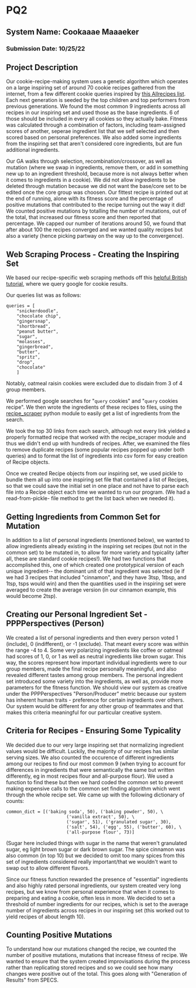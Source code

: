 # PQ2

## System Name: Cookaaae Maaaeker
### Submission Date: 10/25/22

## Project Description

Our cookie-recipe-making system uses a genetic algorithm which operates on a large inspiring set of around 70 cookie recipes gathered from the internet, from a few different cookie queries inspired by [this Allrecipes list](https://www.allrecipes.com/gallery/most-popular-types-of-cookies/). 
Each next generation is seeded by the top children and top performers from previous generations. 
We found the most common 9 ingredients across all recipes in our inspiring set and used those as the base ingredients. 6 of those should be included in every all cookies so they actually bake. Fitness was calculated through a combination of factors, including team-assigned scores of another, seperae ingredient list that we self selected and then scored based on personal preferences. We also added some ingredients from the inspiring set that aren't considered core ingredients, but are fun additional ingredients.

Our GA walks through selection, recombination/crossover, as well as mutation (where we swap in ingredients, remove them, or add in something new up to an ingredient threshold, because more is not always better when it comes to ingredients in a cookie). We did not allow ingredients to be deleted through mutation because we did not want the base/core set to be edited once the core group was choosen. 
Our fittest recipe is printed out at the end of running, alone with its fitness score and the percentage of positive mutations that contributed to the recipe turning out the way it did! We counted positive mutations by totalling the number of mutations, out of the total, that increased our fitness score and then reported that percentage. 
We capped our number of iterations around 50, we found that after about 100 the recipes converged and we wanted quality recipes but also a variety (hence picking partway on the way up to the convergence).

## Web Scraping Process - Creating the Inspiring Set

We based our recipe-specific web scraping methods off this [helpful British tutorial](https://practicaldatascience.co.uk/data-science/how-to-scrape-google-search-results-using-python), where we query google for cookie results.

Our queries list was as follows:
```
queries = [
    "snickerdoodle",
    "chocolate chip",
    "gingersnap",
    "shortbread",
    "peanut butter",
    "sugar",
    "molasses",
    "gingerbread",
    "butter",
    "spritz",
    "drop",
    "chocolate"
    ]
```
Notably, oatmeal raisin cookies were excluded due to disdain from 3 of 4 group members.

We performed google searches for "`query` cookies" and "`query` cookies recipe".
We then wrote the ingredients of these recipes to files, using the [recipe_scraper](https://github.com/hhursev/recipe-scrapers) python module to easily get a list of ingredients from the search.

We took the top 30 links from each search, although not every link yielded a properly formatted recipe that worked with the recipe_scraper module and thus we didn't end up with hundreds of recipes. After, we examined the files to remove duplicate recipes (some popular recipes popped up under both queries) and
to format the list of ingredients into csv form for easy creation of Recipe objects.

Once we created Recipe objects from our inspiring set, we used pickle to bundle them all up into one inspiring set file that contained a list of Recipes, so that we could save the initial set in one place and not have to parse each file into a Recipe object each time we wanted to run our program.
(We had a read-from-pickle- file method to get the list back when we needed it).

## Getting Ingredients from Common Set for Mutation

In addition to a list of personal ingredients (mentioned below), we wanted to allow ingredients already existing in the inspiring set recipes (but not in the common set) to be mutated in, to allow for more variety and typicality (after all, these are standard cookie recipes!).
We had two functions that accomplished this, one of which created one prototypical version of each unique ingredient-- the dominant unit of that ingredient was selected (ie if we had 3 recipes that included "cinnamon", and they have 3tsp, 1tbsp, and 1tsp, tsps would win) and then the quantities used in the inspiring set were averaged to create the average version (in our cinnamon example, this would become 2tsp). 

## Creating our Personal Ingredient Set - PPPPerspectives (Person)

We created a list of personal ingredients and then every person voted 1 (include), 0 (indifferent), or -1 (exclude). That meant every score was within the range -4 to 4. Some very polarizing ingredients like coffee or oatmeal had scores of 1, 0, or 1 as well as neutral ingredients like brown sugar. This way, the scores represent how important individual ingredients were to our group members, made the final recipe personally meaningful, and also revealed different tastes among group members. The personal ingredient set introduced some variety into the ingredients, as well as, provide more parameters for the fitness function. We should view our system as creative under the PPPPerspectives "Person/Producer" metric because our system has inherent human traits - preference for certain ingredients over others. Our system would be different for any other group of teammates and that makes this criteria meaningful for our particular creative system.

## Criteria for Recipes - Ensuring Some Typicality

We decided due to our very large inspiring set that normalizing ingredient values would be difficult. Luckily, the majority of our recipes has similar serving sizes. We also counted the occurence of different ingredients among our recipes to find our most common 9 (when trying to account for differences in ingredients that were semantically the same but written differently, eg in most recipes flour and all-purpose flour). 
We used a function to find these but then we hard coded the common set to prevent making expensive calls to the common set finding algorithm which went through the whole recipe set.
We came up with the following dictionary of counts:
```
common_dict = [('baking soda', 50), ('baking powder', 50), \
                       ('vanilla extract', 50), \
                       ('sugar', 51), ('granulated sugar', 30),
                       ('salt', 54), ('egg', 55), ('butter', 60), \
                       ('all-purpose flour', 73)]

```
(Sugar here included things with sugar in the name that weren't granulated sugar, eg light brown sugar or dark brown sugar.
The spice cinnamon was also common (in top 10) but we decided to omit too many spices from this set of ingredients considered really important/that we wouldn't want to swap out to allow different flavors.

Since our fitness function rewarded the presence of "essential" ingredients and also highly rated personal ingredients, our system created very long recipes, but we know from personal experience that when it comes to preparing and eating a cookie, often less in more.
We decided to set a threshold of number ingredients for our recipes, which is set to the average number of ingredients across recipes in our inspiring set (this worked out to yield recipes of about length 10).

## Counting Positive Mutations 
To understand how our mutations changed the recipe, we counted the number of positive mutations, mutations that increase fitness of recipe. 
We wanted to ensure that the system created improvisations during the process rather than replicating stored recipes and so we could see how many changes were positive out of the total. This goes along with "Generation of Results" from SPECS. 
